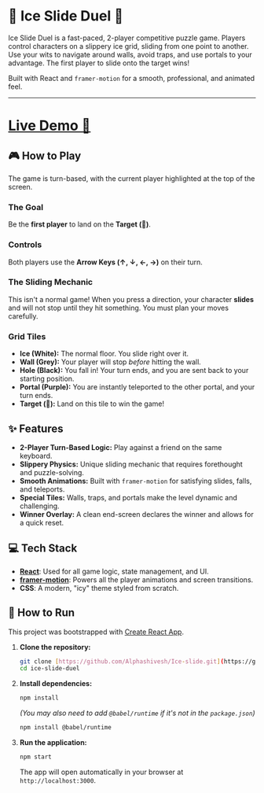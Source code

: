 # 🧊 Ice Slide Duel 🏁

Ice Slide Duel is a fast-paced, 2-player competitive puzzle game. Players control characters on a slippery ice grid, sliding from one point to another. Use your wits to navigate around walls, avoid traps, and use portals to your advantage. The first player to slide onto the target wins!

Built with React and `framer-motion` for a smooth, professional, and animated feel.

---

# [Live Demo 🚀](https://ice-slide-drab.vercel.app/)

## 🎮 How to Play

The game is turn-based, with the current player highlighted at the top of the screen.

### The Goal
Be the **first player** to land on the **Target (🏁)**.

### Controls
Both players use the **Arrow Keys (↑, ↓, ←, →)** on their turn.

### The Sliding Mechanic
This isn't a normal game! When you press a direction, your character **slides** and will not stop until they hit something. You must plan your moves carefully.

### Grid Tiles
* **Ice (White):** The normal floor. You slide right over it.
* **Wall (Grey):** Your player will stop *before* hitting the wall.
* **Hole (Black):** You fall in! Your turn ends, and you are sent back to your starting position.
* **Portal (Purple):** You are instantly teleported to the other portal, and your turn ends.
* **Target (🏁):** Land on this tile to win the game!

## ✨ Features

* **2-Player Turn-Based Logic:** Play against a friend on the same keyboard.
* **Slippery Physics:** Unique sliding mechanic that requires forethought and puzzle-solving.
* **Smooth Animations:** Built with `framer-motion` for satisfying slides, falls, and teleports.
* **Special Tiles:** Walls, traps, and portals make the level dynamic and challenging.
* **Winner Overlay:** A clean end-screen declares the winner and allows for a quick reset.

## 💻 Tech Stack

* **[React](https://reactjs.org/)**: Used for all game logic, state management, and UI.
* **[framer-motion](https://www.framer.com/motion/)**: Powers all the player animations and screen transitions.
* **CSS**: A modern, "icy" theme styled from scratch.

## 🚀 How to Run

This project was bootstrapped with [Create React App](https://github.com/facebook/create-react-app).

1.  **Clone the repository:**
    ```bash
    git clone [https://github.com/Alphashivesh/Ice-slide.git](https://github.com/Alphashivesh/Ice-slide.git)
    cd ice-slide-duel
    ```
2.  **Install dependencies:**
    ```bash
    npm install
    ```
    *(You may also need to add `@babel/runtime` if it's not in the `package.json`)*
    ```bash
    npm install @babel/runtime
    ```
3.  **Run the application:**
    ```bash
    npm start
    ```
    The app will open automatically in your browser at `http://localhost:3000`.
